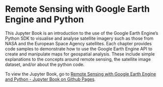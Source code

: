 # Remote Sensing with Google Earth Engine and Python

This Jupyter Book is an introduction to the use of the Google Earth Engine’s Python SDK to visualise and analyse satellite imagery such as those from NASA and the European Space Agency satellites. Each chapter provides code samples to demonstrate how to use the Google Earth Engine API to create and manipulate maps for geospatial analysis. These include simple explanations to the concepts around remote sensing, the satellite image dataset, and/or about the python code.

To view the Jupyter Book, go to [Remote Sensing with Google Earth Engine and Python - Jupyter Book on Github Pages](https://shielamms.github.io/remote-sensing-book/intro.html).

